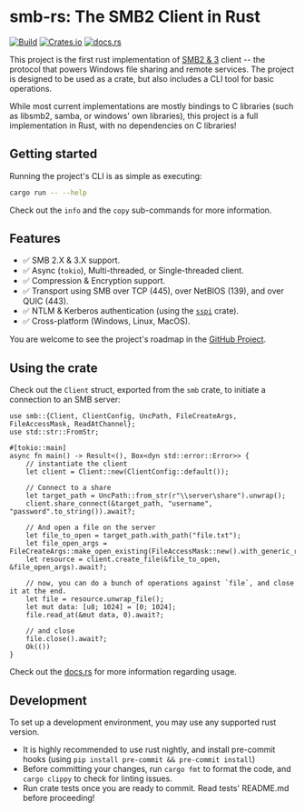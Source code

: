 # smb-rs: The SMB2 Client in Rust

[![Build](https://github.com/AvivNaaman/smb-rs/actions/workflows/build.yml/badge.svg)](https://github.com/AvivNaaman/smb-rs/actions/workflows/build.yml)
[![Crates.io](https://img.shields.io/crates/v/smb)](https://crates.io/crates/smb)
[![docs.rs](https://img.shields.io/docsrs/smb/latest?link=https%3A%2F%2Fdocs.rs%2Fsmb%2Flatest%2Fsmb%2Findex.html)](https://docs.rs/smb/latest/smb/index.html)

This project is the first rust implementation of
[SMB2 & 3](https://learn.microsoft.com/en-us/openspecs/windows_protocols/ms-smb2/5606ad47-5ee0-437a-817e-70c366052962) client --
the protocol that powers Windows file sharing and remote services.
The project is designed to be used as a crate, but also includes a CLI tool for basic operations.

While most current implementations are mostly bindings to C libraries (such as libsmb2, samba, or windows' own libraries), this project is a full implementation in Rust, with no dependencies on C libraries!

## Getting started

Running the project's CLI is as simple as executing:

```sh
cargo run -- --help
```

Check out the `info` and the `copy` sub-commands for more information.

## Features

- ✅ SMB 2.X & 3.X support.
- ✅ Async (`tokio`), Multi-threaded, or Single-threaded client.
- ✅ Compression & Encryption support.
- ✅ Transport using SMB over TCP (445), over NetBIOS (139), and over QUIC (443).
- ✅ NTLM & Kerberos authentication (using the [`sspi`](https://crates.io/crates/sspi) crate).
- ✅ Cross-platform (Windows, Linux, MacOS).

You are welcome to see the project's roadmap in the [GitHub Project](https://github.com/users/AvivNaaman/projects/2).

## Using the crate

Check out the `Client` struct, exported from the `smb` crate, to initiate a connection to an SMB server:

```rust,no_run
use smb::{Client, ClientConfig, UncPath, FileCreateArgs, FileAccessMask, ReadAtChannel};
use std::str::FromStr;

#[tokio::main]
async fn main() -> Result<(), Box<dyn std::error::Error>> {
    // instantiate the client
    let client = Client::new(ClientConfig::default());

    // Connect to a share
    let target_path = UncPath::from_str(r"\\server\share").unwrap();
    client.share_connect(&target_path, "username", "password".to_string()).await?;

    // And open a file on the server
    let file_to_open = target_path.with_path("file.txt");
    let file_open_args = FileCreateArgs::make_open_existing(FileAccessMask::new().with_generic_read(true));
    let resource = client.create_file(&file_to_open, &file_open_args).await?;

    // now, you can do a bunch of operations against `file`, and close it at the end.
    let file = resource.unwrap_file();
    let mut data: [u8; 1024] = [0; 1024];
    file.read_at(&mut data, 0).await?;

    // and close
    file.close().await?;
    Ok(())
}
```

Check out the [docs.rs](https://docs.rs/smb/latest/smb/index.html) for more information regarding usage.

## Development

To set up a development environment, you may use any supported rust version.

- It is highly recommended to use rust nightly, and install pre-commit hooks (using `pip install pre-commit && pre-commit install`)
- Before committing your changes, run `cargo fmt` to format the code, and `cargo clippy` to check for linting issues.
- Run crate tests once you are ready to commit. Read tests' README.md before proceeding!
